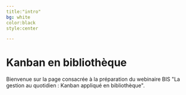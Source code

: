 ```yaml
---
title:"intro"
bg: white
color:black
style:center

---
```


# Kanban en bibliothèque

Bienvenue sur la page consacrée à la préparation du webinaire BIS "La gestion au quotidien : Kanban appliqué en bibliothèque".


